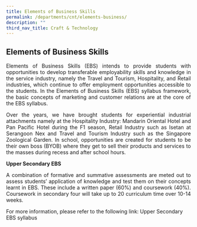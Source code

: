 ```yaml
---
title: Elements of Business Skills
permalink: /departments/cnt/elements-business/
description: ""
third_nav_title: Craft & Technology
---
```

## **Elements of Business Skills**

<p style="text-align:justify">Elements of Business Skills (EBS) intends to provide students with opportunities to develop transferable employability skills and knowledge in the service industry, namely the Travel and Tourism, Hospitality, and Retail industries, which continue to offer employment opportunities accessible to the students. In the Elements of Business Skills (EBS) syllabus framework, the basic concepts of marketing and customer relations are at the core of the EBS syllabus. </p>

<p style="text-align:justify">Over the years, we have brought students for experiential industrial attachments namely at the Hospitality Industry: Mandarin Oriental Hotel and Pan Pacific Hotel during the F1 season, Retail Industry such as Isetan at Serangoon Nex and Travel and Tourism Industry such as the Singapore Zoological Garden. In school, opportunities are created for students to be their own boss (BYOB) where they get to sell their products and services to the masses during recess and after school hours. </p>

**Upper Secondary EBS**

<p style="text-align:justify">A combination of formative and summative assessments are meted out to assess students’ application of knowledge and test them on their concepts learnt in EBS. These include a written paper (60%)  and coursework (40%). Coursework in secondary four will take up to 20 curriculum time over 10-14 weeks. </p>

For more information, please refer to the following link: 
Upper Secondary EBS syllabus